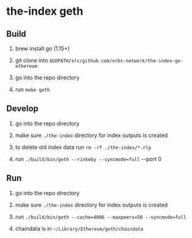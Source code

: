 # the-index geth

## Build

1. brew install go (1.15+)

2. git clone into `$GOPATH/src/github.com/orbs-network/the-index-go-ethereum`

3. go into the repo directory 

4. run `make geth`

## Develop

1. go into the repo directory

2. make sure `./the-index` directory for index outputs is created

3. to delete old index data run `rm -rf ./the-index/*.rlp`

4. run `./build/bin/geth --rinkeby --syncmode=full` --port 0

## Run

1. go into the repo directory

2. make sure `./the-index` directory for index outputs is created

3. run `./build/bin/geth --cache=4096 --maxpeers=50 --syncmode=full`

4. chaindata is in `~/Library/Ethereum/geth/chaindata`